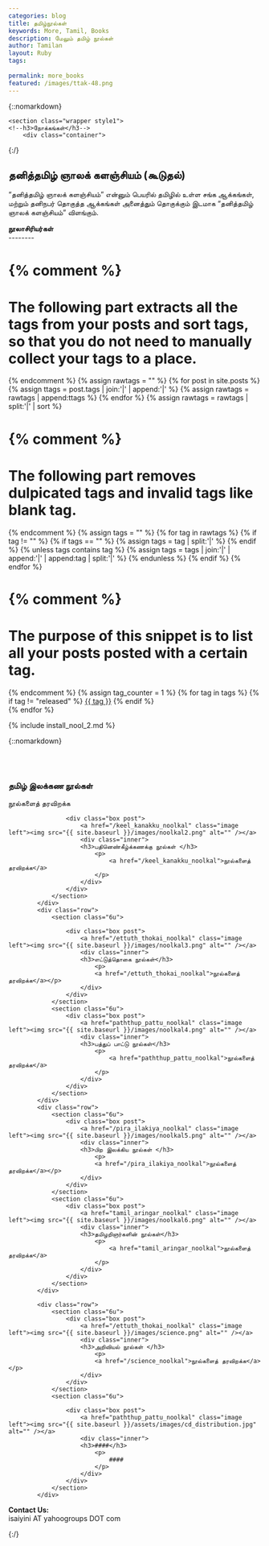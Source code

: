 ```yaml
---
categories: blog
title: தமிழ்நூல்கள்
keywords: More, Tamil, Books
description: மேலும் தமிழ் நூல்கள்
author: Tamilan
layout: Ruby 
tags:
 
permalink: more_books
featured: /images/ttak-48.png
---
```

{::nomarkdown}
<!-- Posts -->
	<section class="wrapper style1">
	<!--h3>நோக்கங்கள்</h3-->
		<div class="container">
{:/}
## தனித்தமிழ் ஞாலக் களஞ்சியம் (கூடுதல்)

“தனித்தமிழ் ஞாலக் களஞ்சியம்” என்னும் பெயரில் தமிழில் உள்ள சங்க ஆக்கங்கள், மற்றும் தனிநபர் தொகுத்த ஆக்கங்கள் அனைத்தும் தொகுக்கும் இடமாக “தனித்தமிழ் ஞாலக் களஞ்சியம்” விளங்கும்.

<P>
<B>நூலாசிரியர்கள்</B><BR/>--------<BR/>

{% comment %}
=======================
The following part extracts all the tags from your posts and sort tags, so that you do not need to manually collect your tags to a place.
=======================
{% endcomment %}
{% assign rawtags = "" %}
{% for post in site.posts %}
 {% assign ttags = post.tags | join:'|' | append:'|' %}
 {% assign rawtags = rawtags | append:ttags %}
{% endfor %}
{% assign rawtags = rawtags | split:'|' | sort %}

{% comment %}
=======================
The following part removes dulpicated tags and invalid tags like blank tag.
=======================
{% endcomment %}
{% assign tags = "" %}
{% for tag in rawtags %}
 {% if tag != "" %}
  {% if tags == "" %}
   {% assign tags = tag | split:'|' %}
  {% endif %}
  {% unless tags contains tag %}
   {% assign tags = tags | join:'|' | append:'|' | append:tag | split:'|' %}
  {% endunless %}
 {% endif %}
{% endfor %}

{% comment %}
=======================
The purpose of this snippet is to list all your posts posted with a certain tag.
=======================
{% endcomment %}
{% assign tag_counter = 1 %}
{% for tag in tags %}
{% if tag != "released" %}
		<a href="#{{ tag }}">{{ tag }}</a>
{% endif %}		
{% endfor %}
</P>

{% include install_nool_2.md %}

{::nomarkdown}
			<div class="row">
				<section class="6u">				
					<div class="box post">
						<a href="/tamil_grammer" class="image left"><img src="{{ site.baseurl }}/images/noolkal1.png" alt="" /></a>
						<div class="inner">							
						<h3>தமிழ் இலக்கண நூல்கள்</h3>
							<p>நூல்களைத் தரவிறக்க</p>
						</div>
					</div>
				</section>
				<section class="6u">
				
					<div class="box post">
						<a href="/keel_kanakku_noolkal" class="image left"><img src="{{ site.baseurl }}/images/noolkal2.png" alt="" /></a>
						<div class="inner">							
						<h3>பதினெண்கீழ்க்கணக்கு நூல்கள் </h3>
							<p>
								<a href="/keel_kanakku_noolkal">நூல்களைத் தரவிறக்க</a>
							</p>
						</div>
					</div>
				</section>
			</div>
			<div class="row">
				<section class="6u">
				
					<div class="box post">
						<a href="/ettuth_thokai_noolkal" class="image left"><img src="{{ site.baseurl }}/images/noolkal3.png" alt="" /></a>
						<div class="inner">							
						<h3>எட்டுத்தொகை நூல்கள்</h3>
							<p> 
							<a href="/ettuth_thokai_noolkal">நூல்களைத் தரவிறக்க</a></p>
						</div>
					</div>
				</section>
				<section class="6u">				
					<div class="box post">
						<a href="paththup_pattu_noolkal" class="image left"><img src="{{ site.baseurl }}/images/noolkal4.png" alt="" /></a>
						<div class="inner">							
						<h3>பத்துப் பாட்டு நூல்கள்</h3>
							<p>
								<a href="paththup_pattu_noolkal">நூல்களைத் தரவிறக்க</a>
							</p>
						</div>
					</div>
				</section>
			</div>
			<div class="row">
				<section class="6u">				
					<div class="box post">
						<a href="/pira_ilakiya_noolkal" class="image left"><img src="{{ site.baseurl }}/images/noolkal5.png" alt="" /></a>
						<div class="inner">							
						<h3>பிற இலக்கிய நூல்கள் </h3>
							<p>
							<a href="/pira_ilakiya_noolkal">நூல்களைத் தரவிறக்க</a></p>
						</div>
					</div>
				</section>
				<section class="6u">				
					<div class="box post">
						<a href="tamil_aringar_noolkal" class="image left"><img src="{{ site.baseurl }}/images/noolkal6.png" alt="" /></a>
						<div class="inner">							
						<h3>தமிழறிஞர்களின் நூல்கள்</h3>
							<p>
								<a href="tamil_aringar_noolkal">நூல்களைத் தரவிறக்க</a>
							</p>
						</div>
					</div>
				</section>
			</div>
			
			<div class="row">
				<section class="6u">				
					<div class="box post">
						<a href="/ettuth_thokai_noolkal" class="image left"><img src="{{ site.baseurl }}/images/science.png" alt="" /></a>
						<div class="inner">							
						<h3>அறிவியல் நூல்கள் </h3>
							<p>
							<a href="/science_noolkal">நூல்களைத் தரவிறக்க</a></p>
						</div>
					</div>
				</section>
				<section class="6u">
				
					<div class="box post">
						<a href="paththup_pattu_noolkal" class="image left"><img src="{{ site.baseurl }}/assets/images/cd_distribution.jpg" alt="" /></a>
						<div class="inner">							
						<h3>####</h3>
							<p>
								####
							</p>
						</div>
					</div>
				</section>
			</div>
**Contact Us:**<br>isaiyini AT yahoogroups DOT com
		</div>
	</section>
{:/}



